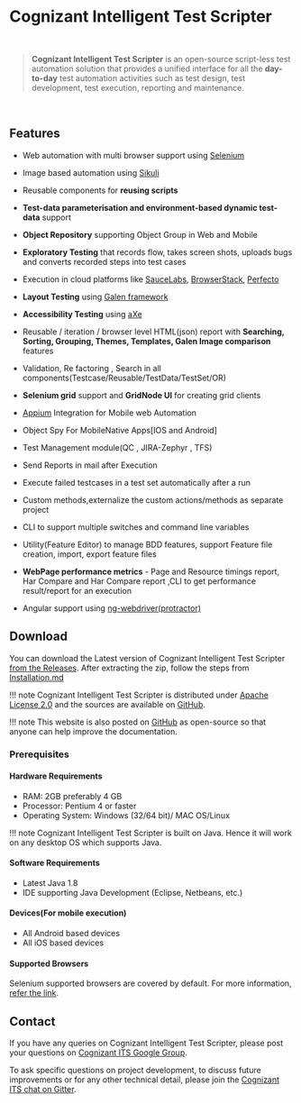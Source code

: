 
# **Cognizant Intelligent Test Scripter**

<br>

> **Cognizant Intelligent Test Scripter** is an open-source script-less test automation solution that provides a unified interface for all the **day-to-day** test automation activities such as test design, test development, test execution, reporting and maintenance. 

<br>

## Features

- Web automation with multi browser support using [Selenium](http://docs.seleniumhq.org/)

- Image based automation using [Sikuli](http://www.sikuli.org/)

- Reusable components for **reusing scripts**

- **Test-data parameterisation  and environment-based dynamic test-data** support 

- **Object Repository** supporting Object Group in Web and Mobile

- **Exploratory Testing** that records flow, takes screen shots, uploads bugs and converts recorded steps into test cases

- Execution in cloud platforms like [SauceLabs](https://saucelabs.com/), [BrowserStack](https://www.browserstack.com/), [Perfecto](https://www.perfectomobile.com/)

- **Layout Testing** using [Galen framework](http://galenframework.com/)

- **Accessibility Testing** using [aXe](https://www.deque.com/products/axe-core#WhatisaXe)

- Reusable / iteration / browser level HTML(json) report with **Searching, Sorting, Grouping, Themes, Templates, Galen Image comparison** features

- Validation, Re factoring , Search in all components(Testcase/Reusable/TestData/TestSet/OR)

- **Selenium grid** support and  **GridNode UI** for creating grid clients

- [Appium](http://appium.io/) Integration for Mobile web Automation

- Object Spy For MobileNative Apps[IOS and Android]  

- Test Management module(QC , JIRA-Zephyr , TFS)

- Send Reports in mail after Execution

- Execute failed testcases in a test set automatically after a run

- Custom methods,externalize the custom actions/methods as separate project

- CLI to support multiple switches and command line variables

- Utility(Feature Editor) to manage BDD features, support Feature file creation, import, export feature files

- **WebPage performance metrics** - Page and Resource timings report, Har Compare and  Har Compare report ,CLI to get performance result/report for an execution

- Angular support using [ng-webdriver(protractor)](https://github.com/paul-hammant/ngWebDriver)

## Download

You can download the Latest version of Cognizant Intelligent Test Scripter [from the Releases](https://github.com/CognizantQAHub/Cognizant-Intelligent-Test-Scripter/releases/latest).  After extracting the zip, follow the steps from [Installation.md](https://github.com/CognizantQAHub/Cognizant-Intelligent-Test-Scripter/blob/master/Resources/Installation.md)

!!! note
    Cognizant Intelligent Test Scripter is distributed under [Apache License 2.0](https://www.apache.org/licenses/LICENSE-2.0) and the sources are available on [GitHub](https://github.com/CognizantQAHub/Cognizant-Intelligent-Test-Scripter).

!!! note
    This website is also posted on [GitHub](https://github.com/CognizantQAHub/Cognizant-Intelligent-Test-Scripter-Helpdoc) as open-source so that anyone can help improve the documentation.

### Prerequisites

#### Hardware Requirements

 * RAM: 2GB preferably 4 GB
 * Processor: Pentium 4 or faster
 * Operating System: Windows (32/64 bit)/ MAC OS/Linux

!!! note
    Cognizant Intelligent Test Scripter is built on Java. Hence it will work on any desktop OS which supports Java.
 
#### Software Requirements

 * Latest Java 1.8
 * IDE supporting Java Development (Eclipse, Netbeans, etc.)
 
#### Devices(For mobile execution)

 * All Android based devices
 * All iOS based devices

#### Supported Browsers

Selenium supported browsers are covered by default. For more information, [refer the link](http://docs.seleniumhq.org/about/platforms.jsp#browsers).


## Contact

If you have any queries on Cognizant Intelligent Test Scripter, please post your questions on [Cognizant ITS Google Group](https://groups.google.com/forum/#!forum/cognizant-intelligent-test-scripter).

To ask specific questions on project development, to discuss future improvements or for any other technical detail, please join the [Cognizant ITS chat on Gitter](https://gitter.im/Cognizant-Intelligent-Test-Scripter).






